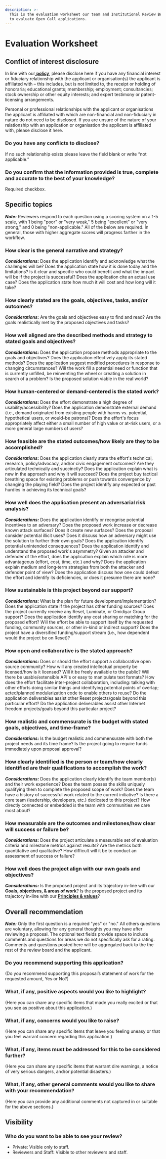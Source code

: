 ```yaml
---
description: >-
  This is the evaluation worksheet our team and Institutional Review Board use
  to evaluate Open Call applications.
---
```


# Evaluation Worksheet

## Conflict of interest disclosure

In line with our[ **policy**](https://guide.reset.tech/for-reviewers/conflict-of-interest-policy-for-reviewers), please disclose here if you have any financial interest or fiduciary relationship with the applicant or organisation\(s\) the applicant is affiliated with – this includes, but is not limited to, the receipt or holding of honoraria; educational grants; membership; employment; consultancies; stock ownership or other equity interests; and expert testimony or patent-licensing arrangements.

Personal or professional relationships with the applicant or organisations the applicant is affiliated with which are non-financial and non-fiduciary in nature do not need to be disclosed. If you are unsure of the nature of your relationship with an application or organisation the applicant is affiliated with, please disclose it here.

### Do you have any conflicts to disclose?

If no such relationship exists please leave the field blank or write “not applicable.”

### Do you confirm that the information provided is true, complete and accurate to the best of your knowledge?

Required checkbox.

## Specific topics

_**Note:**_ Reviewers respond to each question using a scoring system on a 1-5 scale, with 1 being "poor" or "very weak," 5 being "excellent" or "very strong," and 0 being "non-applicable." All of the below are required. In general, those with higher aggregate scores will progress farther in the workflow.

### How clear is the general narrative and strategy?

_**Considerations:**_ Does the application identify and acknowledge what the challenges will be? Does the application state how it is done today and the limitations? Is it clear and specific who could benefit and what the impact will be if the project is successful? Does the application cite an actual use case? Does the application state how much it will cost and how long will it take?

### How clearly stated are the goals, objectives, tasks, and/or outcomes?

_**Considerations:**_ Are the goals and objectives easy to find and read? Are the goals realistically met by the proposed objectives and tasks?

### How well aligned are the described methods and strategy to stated goals and objectives?

_**Considerations:**_ Does the application propose methods appropriate to the goals and objectives? Does the application effectively apply its stated methods? Does the application suggest modified procedures in response to changing circumstances? Will the work fill a potential need or function that is currently unfilled, be reinventing the wheel or creating a solution in search of a problem? Is the proposed solution viable in the real world?

### How human-centered or demand-centered is the stated work?

_**Considerations:**_ Does the effort demonstrate a high degree of usability/accessibility? Does the application demonstrate external demand \(i.e., demand originated from existing people with harms vs. potential, hypothetical users, or would-be patrons\)? Does the effort's focus appropriately affect either a small number of high value or at-risk users, or a more general large numbers of users?

### How feasible are the stated outcomes/how likely are they to be accomplished?

_**Considerations:**_ Does the application clearly state the effort's technical, research, policy/advocacy, and/or civic engagement outcomes? Are they articulated technically and succinctly? Does the application explain what is new in the approach and why it will succeed? Does the project buy tactical breathing space for existing problems or push towards convergence by changing the playing field? Does the project identify any expected or past hurdles in achieving its technical goals?

### How well does the application present an adversarial risk analysis?

_**Considerations:**_ Does the application identify or recognise potential incentives to an adversary? Does the proposed work increase or decrease known attack surfaces? Does it create new surfaces? Does the proposal consider potential illicit uses? Does it discuss how an adversary might use the solution to further their own goals? Does the application identify potential unintended consequences? Does the application identify and understand the proposed work's asymmetry? Given an attacker and defender of the effort, does the application explain which role is more advantageous \(effort, cost, time, etc.\) and why? Does the application explain medium and long‐term strategies from both the attacker and defender point of view? Does the application discuss how one could defeat the effort and identify its deficiencies, or does it presume there are none?

### How sustainable is this project beyond our support?

_**Considerations:**_ What is the plan for future development/implementation? Does the application state if the project has other funding sources? Does the project currently receive any Reset, Luminate, or Omidiyar Group support? Does the application identify any cost sharing or matching for the proposed effort? Will the effort be able to support itself by the requested funding, community sources, or other in-kind or indirect support? Does the project have a diversified funding/support stream \(i.e., how dependent would the project be on Reset\)?

### How open and collaborative is the stated approach?

_**Considerations:**_ Does or should the effort support a collaborative open source community? How will any created intellectual property be licensed/how is it licensed? Will it be freely available to the public? Will there be usable/extensible API's or easy to manipulate text formats? How does the effort facilitate inter-project collaboration, including: talking with other efforts doing similar things and identifying potential points of overlap; acted/planned modularization code to enable others to reuse? Do the application deliverables assist other Reset projects/goals beyond this particular effort? Do the application deliverables assist other Internet freedom projects/goals beyond this particular project?

### How realistic and commensurate is the budget with stated goals, objectives, and time-frame?

_**Considerations:**_ Is the budget realistic and commensurate with both the project needs and its time frame? Is the project going to require funds immediately upon proposal approval?

### How clearly identified is the person or team/how clearly identified are their qualifications to accomplish the work?

_**Considerations:**_ Does the application clearly identify the team member\(s\) and their work experience? Does the team posses the skills uniquely qualifying them to complete the proposed scope of work? Does the team have a history of successful work related to the current initiative? Is there a core team \(leadership, developers, etc.\) dedicated to this project? How directly connected or embedded is the team with communities we care most about?

### How measurable are the outcomes and milestones/how clear will success or failure be?

_**Considerations:**_ Does the project articulate a measurable set of evaluation criteria and milestone metrics against results? Are the metrics both quantitative and qualitative? How difficult will it be to conduct an assessment of success or failure?

### How well does the project align with our own goals and objectives?

_**Considerations:**_ Is the proposed project and its trajectory in-line with our [**Goals, objectives, & areas of work**](https://guide.reset.tech/introduction/goals-objectives)? Is the proposed project and its trajectory in-line with our [**Principles & values**](https://guide.reset.tech/introduction/principles-values)?

## Overall recommendation

_**Note:**_ Only the first question is a required "yes" or "no." All others questions are voluntary, allowing for any general thoughts you may have after reviewing a proposal. The optional text fields provide space to include comments and questions for areas we do not specifically ask for a rating. Comments and questions posted here will be aggregated back to the the rest of the review board and the applicant.

### Do you recommend supporting this application?

\(Do you recommend supporting this proposal’s statement of work for the requested amount, Yes or No?\)

### What, if any, positive aspects would you like to highlight?

\(Here you can share any specific items that made you really excited or that you see as positive about this application.\)

### What, if any, concerns would you like to raise?

\(Here you can share any specific items that leave you feeling uneasy or that you feel warrant concern regarding this application.\)

### What, if any, items must be addressed for this to be considered further?

\(Here you can share any specific items that warrant dire warnings, a notice of very serious dangers, and/or potential disasters.\)

### What, if any, other general comments would you like to share with your recommendation?

\(Here you can provide any additional comments not captured in or suitable for the above sections.\)

## Visibility

### Who do you want to be able to see your review?

* Private: Visible only to staff.
* Reviewers and Staff: Visible to other reviewers and staff.



